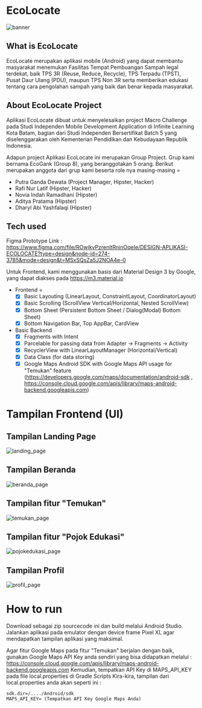 # EcoLocate
![banner](https://github.com/PutraGandaD/EcoLocate-Macro-Challenge/assets/54593964/e83261cc-a451-437e-abbe-79e75b58a794)

## What is EcoLocate
EcoLocate merupakan aplikasi mobile (Android) yang dapat membantu masyarakat menemukan Fasilitas Tempat Pembuangan Sampah legal terdekat, baik TPS 3R (Reuse, Reduce, Recycle), TPS Terpadu (TPST), Pusat Daur Ulang (PDU), maupun TPS Non 3R serta memberikan edukasi tentang cara pengolahan sampah yang baik dan benar kepada masyarakat.

## About EcoLocate Project
Aplikasi EcoLocate dibuat untuk menyelesaikan project Macro Challenge pada Studi Independen Mobile Development Application di Infinite Learning Kota Batam, bagian dari Studi Independen Bersertifikat Batch 5 yang diselenggarakan oleh Kementerian Pendidikan dan Kebudayaan Republik Indonesia.

Adapun project Aplikasi EcoLocate ini merupakan Group Project. Grup kami bernama EcoGank (Group 8), yang beranggotakan 5 orang.
Berikut merupakan anggota dari grup kami beserta role nya masing-masing =
- Putra Ganda Dewata (Project Manager, Hipster, Hacker)
- Rafi Nur Latif (Hipster, Hacker)
- Novia Indah Ramadhani (Hipster)
- Aditya Pratama (Hipster)
- Dharyl Abi Yashfalaqi (Hipster)

## Tech used
Figma Prototype Link : https://www.figma.com/file/ROwikyPzrenltRninOqeIe/DESIGN-APLIKASI-ECOLOCATE?type=design&node-id=274-3785&mode=design&t=MSxSQsZa5J2NOA4e-0

Untuk Frontend, kami menggunakan basis dari Material Design 3 by Google, yang dapat diakses pada https://m3.material.io
- Frontend =
  - [x] Basic Layouting (LinearLayout, ConstraintLayout, CoordinatorLayout)
  - [x] Basic Scrolling (ScrollView Vertical/Horizontal, Nested ScrollView)
  - [x] Bottom Sheet (Persistent Bottom Sheet / Dialog(Modal) Bottom Sheet)
  - [x] Bottom Navigation Bar, Top AppBar, CardView
 
- Basic Backend
  - [x] Fragments with Intent
  - [x] Parcelable for passing data from Adapter -> Fragments -> Activity
  - [x] RecyclerView with LinearLayoutManager (Horizontal/Vertical)
  - [x] Data Class (for data storing)
  - [x] Google Maps Android SDK with Google Maps API usage for "Temukan" feature (https://developers.google.com/maps/documentation/android-sdk , https://console.cloud.google.com/apis/library/maps-android-backend.googleapis.com)

# Tampilan Frontend (UI)
## Tampilan Landing Page
![landing_page](https://github.com/PutraGandaD/EcoLocate-Macro-Challenge/assets/54593964/3f5ebcf2-be70-4156-97d2-8d163b86ad98)

## Tampilan Beranda
![beranda_page](https://github.com/PutraGandaD/EcoLocate-Macro-Challenge/assets/54593964/1e5c743a-c42b-441b-b5e9-a67ab35be6de)

## Tampilan fitur "Temukan"
![temukan_page](https://github.com/PutraGandaD/EcoLocate-Macro-Challenge/assets/54593964/8cdb022c-b846-4ac2-ae07-b2dcc0c41207)

## Tampilan fitur "Pojok Edukasi"
![pojokedukasi_page](https://github.com/PutraGandaD/EcoLocate-Macro-Challenge/assets/54593964/58ff0ca3-6488-42de-ad2e-f03efea7914d)

## Tampilan Profil
![profil_page](https://github.com/PutraGandaD/EcoLocate-Macro-Challenge/assets/54593964/c470cdcf-4b70-4c60-8f40-1fd50b00b747)

# How to run
Download sebagai zip sourcecode ini dan build melalui Android Studio. Jalankan aplikasi pada emulator dengan device frame Pixel XL agar mendapatkan
tampilan aplikasi yang maksimal.

Agar fitur Google Maps pada fitur "Temukan" berjalan dengan baik, gunakan Google Maps API Key anda sendiri yang bisa didapatkan melalui :
https://console.cloud.google.com/apis/library/maps-android-backend.googleapis.com
Kemudian, tempatkan API Key di MAPS_API_KEY pada file local.properties di Gradle Scripts
Kira-kira, tampilan dari local.properties anda akan seperti ini :
```
sdk.dir=/..../Android/sdk
MAPS_API_KEY= (Tempatkan API Key Google Maps Anda)
```
